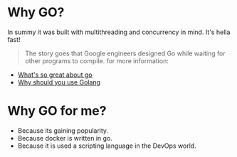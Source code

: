 # Why GO?

In summy it was built with multithreading and concurrency in mind. It's hella fast!
>The story goes that Google engineers designed Go while waiting for other programs to compile.
for more information:
- [What's so great about go](https://stackoverflow.blog/2020/11/02/go-golang-learn-fast-programming-languages/)
- [Why should you use Golang](https://www.rtinsights.com/why-you-should-use-golang-and-how-to-get-started/#:~:text=Due%20to%20the%20simple%20fact%2C%20Go%20is%20an%20open%2Dsource,several%20tools%20to%20work%20with.&text=Go%20contains%20a%20simple%20API,%2C%20profiling%2C%20and%20much%20more.)

# Why GO for me?

- Because its gaining popularity. 
- Because docker is written in go. 
- Because it is used a scripting language in the DevOps world.